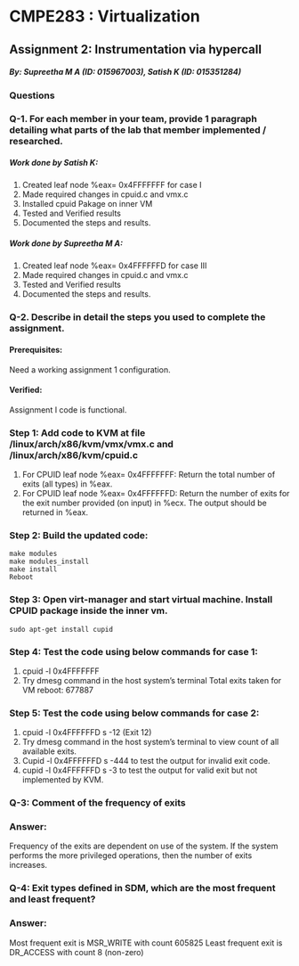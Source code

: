 # CMPE283 : Virtualization 

##  Assignment 2: Instrumentation via hypercall

##### By: Supreetha M A (ID: 015967003), Satish K (ID: 015351284)

### Questions

### Q-1. For each member in your team, provide 1 paragraph detailing what parts of the lab that member implemented / researched.
##### Work done by Satish K:  
1. Created leaf node %eax= 0x4FFFFFFF for case I
2. Made required changes in cpuid.c and vmx.c
3. Installed cpuid Pakage on inner VM
4. Tested and Verified results
5. Documented the steps and results.
 
##### Work done by Supreetha M A:  

1. Created leaf node %eax= 0x4FFFFFFD for case III 
2. Made required changes in cpuid.c and vmx.c 
3. Tested and Verified results
4. Documented the steps and results.

### Q-2. Describe in detail the steps you used to complete the assignment. 
#### Prerequisites:  
Need a working assignment 1 configuration.
 
#### Verified: 
Assignment I code is functional.

### Step 1: Add code to KVM at file /linux/arch/x86/kvm/vmx/vmx.c and /linux/arch/x86/kvm/cpuid.c

1. For CPUID leaf node %eax= 0x4FFFFFFF: 
Return the total number of exits (all types) in %eax.
2. For CPUID leaf node %eax= 0x4FFFFFFD:
Return the number of exits for the exit number provided (on input) in %ecx. The output should be returned in %eax.

### Step 2: Build the updated code:  
```
make modules
make modules_install
make install
Reboot
```	

### Step 3: Open virt-manager and start virtual machine. Install CPUID package inside the inner vm. 
```sudo apt-get install cupid```
 
### Step 4: Test the code using below commands for case 1:
1. cpuid -l 0x4FFFFFFF
2. Try dmesg command in the host system’s terminal
Total exits taken for VM reboot: 677887

### Step 5: Test the code using below commands for case 2:
 
1. cpuid -l 0x4FFFFFFD s -12 (Exit 12)
2. Try dmesg command in the host system’s terminal to view count of all available exits.
3. Cupid -l 0x4FFFFFFD s -444 to test the output for invalid exit code.
4. cupid -l 0x4FFFFFFD s -3 to test the output for valid exit but not implemented by KVM.

### Q-3: Comment of the frequency of exits
### Answer: 
Frequency of the exits are dependent on use of the system. If the system performs the more privileged operations, then the number of exits increases.


### Q-4: Exit types defined in SDM, which are the most frequent and least frequent?
### Answer: 
 Most frequent exit is MSR_WRITE with count 605825
 Least frequent exit is DR_ACCESS with count 8 (non-zero)

